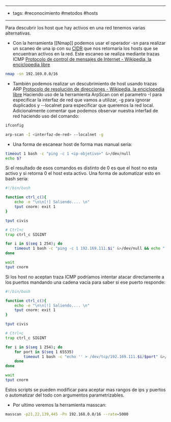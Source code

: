 
---
-  tags: #reconocimiento #metodos #hosts
---
Para descubrir los host que hay activos en una red tenemos varias alternativas.

- Con la herramienta [[Nmap]] podemos usar el operador -sn para realizar un scaneo de una ip con su [CIDR](https://es.wikipedia.org/wiki/Classless_Inter-Domain_Routing) que nos retornaría los hosts que se encuentran activos en la red.
  Este escaneo se realiza mediante trazas ICMP [Protocolo de control de mensajes de Internet - Wikipedia, la enciclopedia libre](https://es.wikipedia.org/wiki/Protocolo_de_control_de_mensajes_de_Internet)
  
```bash
nmap -sn 192.169.0.0/16
```

- También podemos realizar un descubrimiento de host usando trazas ARP [Protocolo de resolución de direcciones - Wikipedia, la enciclopedia libre](https://es.wikipedia.org/wiki/Protocolo_de_resoluci%C3%B3n_de_direcciones#:~:text=En%20redes%20de%20c%C3%B3mputo%2C%20el,a%20una%20determinada%20direcci%C3%B3n%20IP.) Haciendo uso de la herramienta ArpScan con el parametro -I para especificar la interfaz de red que vamos a utilizar, -g para ignorar duplicados y --localnet para especificar que queremos la red local.
  Adicionalmente comentar que podemos observar nuestra interfad de red haciendo uso del comando:
  
```bash
ifconfig
``` 
```bash
arp-scan -I <interfaz-de-red> --localnet -g
```
- Una forma de escanear host de forma mas manual seria:
```bash
timeout 1 bash -c "ping -c 1 <ip-objetivo>" &>/dev/null
echo $?
```

Si el resultado de esos comandos es distinto de 0 es que el host no esta activo y si retorna 0 el host esta activo.
Una forma de automatizar esto en bash seria:

```bash
#!/bin/bash

function ctrl_c(){
	echo -e "\n\n[!] Saliendo.... \n"
	tput cnorm: exit 1
}

tput civis

# Ctrl+c
trap ctrl_c SIGINT

for i in $(seq 1 254); do
	timeout 1 bash -c "ping -c 1 192.169.111.$i" &>/dev/null && echo "[+] Host 192.168.111.$i - ACTIVE" &
done

wait
tput cnorm
```

Si los host no aceptan traza ICMP podríamos intentar atacar directamente a los puertos mandando una cadena vacía para saber si ese puerto responde:

```bash
#!/bin/bash

function ctrl_c(){
	echo -e "\n\n[!] Saliendo.... \n"
	tput cnorm: exit 1
}

tput civis

# Ctrl+c
trap ctrl_c SIGINT

for i in $(seq 1 254); do
	for port in $(seq 1 65535)
		timeout 1 bash -c "echo '' > /dev/tcp/192.169.111.$i/$port" &>/dev/null && echo "[+] Host 192.168.111.$i - Port $port (OPEN)" &
	done
done

wait
tput cnorm
```

Estos scripts se pueden modificar para aceptar mas rangos de ips y puertos o automatizar del todo con argumentos parametrizables.

- Por ultimo veremos la herramienta masscan:
```bash
masscan -p21,22,139,445 -Pn 192.168.0.0/16 --rate=5000
```
